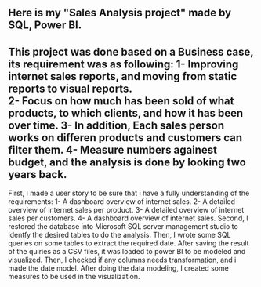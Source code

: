 Here is my "Sales Analysis project" made by SQL, Power BI. 
---------------------------------------------------------------------------
This project was done based on a Business case, its requirement was as following:
  1- Improving internet sales reports, and moving from static reports to visual reports.  
  2- Focus on how much has been sold of what products, to which clients, 
     and how it has been over time.
  3- In addition, Each sales person works on differen products and 
     customers can filter them.
  4- Measure numbers againest budget, and the analysis is done by looking 
     two years back.
---------------------------------------------------------------------------
First, I made a user story to be sure that i have a fully understanding of the requirements:
  1- A dashboard overview of internet sales.
  2- A detailed overview of internet sales per product.
  3- A detailed overview of internet sales per customers.
  4- A dashboard overview of internet sales.
Second, I restored the database into Microsoft SQL server management studio to identfy the desired tables to do the analysis.
Then, I wrote some SQL queries on some tables to extract the required date.
After saving the result of the quiries as a  CSV files, it was loaded to power BI to be modeled and visualized.
Then, I checked if any columns needs transformation, and i made the date model.
After doing the data modeling, I created some measures to be used in the visualization.



  
  
